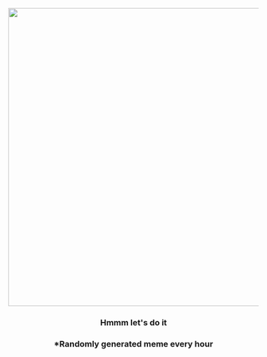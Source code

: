 <p align="center">
        <img src="https://i.redd.it/8alsrvf3sin81.gif" width="600" height="600">
        </p>
        <h3 align="center">Hmmm let's do it</h3>
        <h3 align="center">*Randomly generated meme every hour</h3>
    